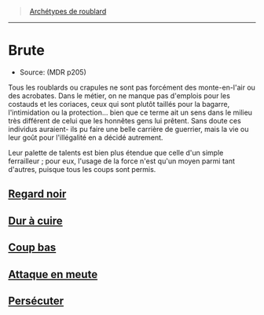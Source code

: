 ﻿---
!Items
Id: rogue_brute_hd.md#brute
RootId: rogue_brute_hd.md
ParentLink: rogue_hd.md#archétypes-de-roublard
Name: Brute
ParentName: Archétypes de roublard
NameLevel: 1
Source: (MDR p205)
---
>  [Archétypes de roublard](hd_rogue_archetypes_de_roublard.md)

---


# Brute

- Source: (MDR p205)

Tous les roublards ou crapules ne sont pas forcément des monte-en-l'air ou des acrobates. Dans le métier, on ne manque pas d'emplois pour les costauds et les coriaces, ceux qui sont plutôt taillés pour la bagarre, l'intimidation ou la protection… bien que ce terme ait un sens dans le milieu très différent de celui que les honnêtes gens lui prêtent. Sans doute ces individus auraient- ils pu faire une belle carrière de guerrier, mais la vie ou leur goût pour l'illégalité en a décidé autrement.

Leur palette de talents est bien plus étendue que celle d'un simple ferrailleur ; pour eux, l'usage de la force n'est qu'un moyen parmi tant d'autres, puisque tous les coups sont permis.



## [Regard noir](hd_rogue_brute_regard_noir.md)



## [Dur à cuire](hd_rogue_brute_dur_a_cuire.md)



## [Coup bas](hd_rogue_brute_coup_bas.md)



## [Attaque en meute](hd_rogue_brute_attaque_en_meute.md)



## [Persécuter](hd_rogue_brute_persecuter.md)


